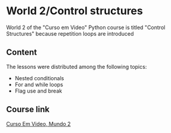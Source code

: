 # World 2/Control structures

World 2 of the "Curso em Video" Python course is titled "Control Structures" because repetition loops are introduced

## Content
The lessons were distributed among the following topics:
* Nested conditionals
* For and while loops
* Flag use and break

## Course link

[Curso Em Video, Mundo 2](https://www.youtube.com/playlist?list=PLHz_AreHm4dk_nZHmxxf_J0WRAqy5Czye)
